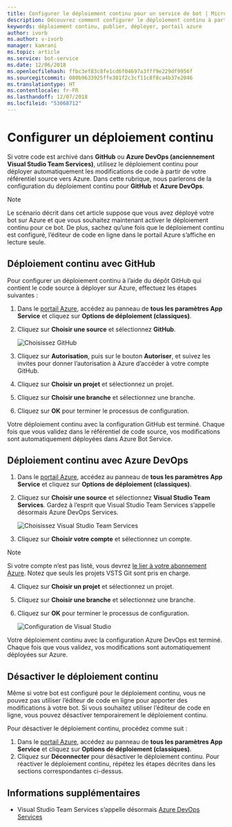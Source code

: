 ```yaml
---
title: Configurer le déploiement continu pour un service de bot | Microsoft Docs
description: Découvrez comment configurer le déploiement continu à partir du contrôle de code source pour un service de bot.
keywords: déploiement continu, publier, déployer, portail azure
author: ivorb
ms.author: v-ivorb
manager: kamrani
ms.topic: article
ms.service: bot-service
ms.date: 12/06/2018
ms.openlocfilehash: ffbc3ef83c8fe1cd6f04697a3fff9e229df9956f
ms.sourcegitcommit: 080b9633925ffe381f2c3cf11c8f8ca4b37e2046
ms.translationtype: HT
ms.contentlocale: fr-FR
ms.lasthandoff: 12/07/2018
ms.locfileid: "53068712"
---
```

# <a name="set-up-continuous-deployment"></a>Configurer un déploiement continu
Si votre code est archivé dans **GitHub** ou **Azure DevOps (anciennement Visual Studio Team Services)**, utilisez le déploiement continu pour déployer automatiquement les modifications de code à partir de votre référentiel source vers Azure. Dans cette rubrique, nous parlerons de la configuration du déploiement continu pour **GitHub** et **Azure DevOps**.

> [!NOTE]
> Le scénario décrit dans cet article suppose que vous avez déployé votre bot sur Azure et que vous souhaitez maintenant activer le déploiement continu pour ce bot. De plus, sachez qu’une fois que le déploiement continu est configuré, l’éditeur de code en ligne dans le portail Azure s’affiche en lecture seule.

## <a name="continuous-deployment-using-github"></a>Déploiement continu avec GitHub

Pour configurer un déploiement continu à l’aide du dépôt GitHub qui contient le code source à déployer sur Azure, effectuez les étapes suivantes :

1. Dans le [portail Azure](https://portal.azure.com), accédez au panneau de **tous les paramètres App Service** et cliquez sur **Options de déploiement (classiques)**. 

1. Cliquez sur **Choisir une source** et sélectionnez **GitHub**.

   ![Choisissez GitHub](~/media/azure-bot-build/continuous-deployment-setup-github.png)

1. Cliquez sur **Autorisation**, puis sur le bouton **Autoriser**, et suivez les invites pour donner l’autorisation à Azure d’accéder à votre compte GitHub.

1. Cliquez sur **Choisir un projet** et sélectionnez un projet.

1. Cliquez sur **Choisir une branche** et sélectionnez une branche.

1. Cliquez sur **OK** pour terminer le processus de configuration.

Votre déploiement continu avec la configuration GitHub est terminé. Chaque fois que vous validez dans le référentiel de code source, vos modifications sont automatiquement déployées dans Azure Bot Service.

## <a name="continuous-deployment-using-azure-devops"></a>Déploiement continu avec Azure DevOps

1. Dans le [portail Azure](https://portal.azure.com), accédez au panneau de **tous les paramètres App Service** et cliquez sur **Options de déploiement (classiques)**. 
2. Cliquez sur **Choisir une source** et sélectionnez **Visual Studio Team Services**. Gardez à l’esprit que Visual Studio Team Services s’appelle désormais Azure DevOps Services.

   ![Choisissez Visual Studio Team Services](~/media/azure-bot-build/continuous-deployment-setup-vs.png)

3. Cliquez sur **Choisir votre compte** et sélectionnez un compte.

> [!NOTE]
> Si votre compte n’est pas listé, vous devrez [le lier à votre abonnement Azure](https://docs.microsoft.com/en-us/azure/devops/organizations/accounts/connect-organization-to-azure-ad?view=vsts&tabs=new-nav). Notez que seuls les projets VSTS Git sont pris en charge.

4. Cliquez sur **Choisir un projet** et sélectionnez un projet.
5. Cliquez sur **Choisir une branche** et sélectionnez une branche.
6. Cliquez sur **OK** pour terminer le processus de configuration.

   ![Configuration de Visual Studio](~/media/azure-bot-build/continuous-deployment-setup-vs-configuration.png)

Votre déploiement continu avec la configuration Azure DevOps est terminé. Chaque fois que vous validez, vos modifications sont automatiquement déployées sur Azure.

## <a name="disable-continuous-deployment"></a>Désactiver le déploiement continu

Même si votre bot est configuré pour le déploiement continu, vous ne pouvez pas utiliser l’éditeur de code en ligne pour apporter des modifications à votre bot. Si vous souhaitez utiliser l’éditeur de code en ligne, vous pouvez désactiver temporairement le déploiement continu.

Pour désactiver le déploiement continu, procédez comme suit :
1. Dans le [portail Azure](https://portal.azure.com), accédez au panneau de **tous les paramètres App Service** et cliquez sur **Options de déploiement (classiques)**. 
2. Cliquez sur **Déconnecter** pour désactiver le déploiement continu. Pour réactiver le déploiement continu, répétez les étapes décrites dans les sections correspondantes ci-dessus.

## <a name="additional-information"></a>Informations supplémentaires
- Visual Studio Team Services s’appelle désormais [Azure DevOps Services](https://docs.microsoft.com/en-us/azure/devops/?view=vsts)
